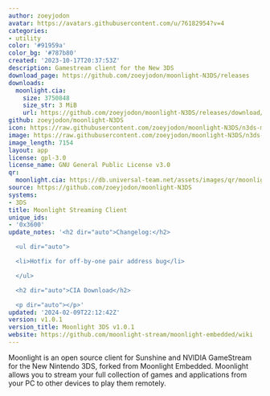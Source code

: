 ```yaml
---
author: zoeyjodon
avatar: https://avatars.githubusercontent.com/u/76182954?v=4
categories:
- utility
color: '#91959a'
color_bg: '#787b80'
created: '2023-10-17T20:37:53Z'
description: Gamestream client for the New 3DS
download_page: https://github.com/zoeyjodon/moonlight-N3DS/releases
downloads:
  moonlight.cia:
    size: 3750848
    size_str: 3 MiB
    url: https://github.com/zoeyjodon/moonlight-N3DS/releases/download/v1.0.1/moonlight.cia
github: zoeyjodon/moonlight-N3DS
icon: https://raw.githubusercontent.com/zoeyjodon/moonlight-N3DS/n3ds-main/3ds/res/ic_moonlight.png
image: https://raw.githubusercontent.com/zoeyjodon/moonlight-N3DS/n3ds-main/3ds/res/banner.png
image_length: 7154
layout: app
license: gpl-3.0
license_name: GNU General Public License v3.0
qr:
  moonlight.cia: https://db.universal-team.net/assets/images/qr/moonlight-cia.png
source: https://github.com/zoeyjodon/moonlight-N3DS
systems:
- 3DS
title: Moonlight Streaming Client
unique_ids:
- '0x3600'
update_notes: '<h2 dir="auto">Changelog:</h2>

  <ul dir="auto">

  <li>Hotfix for off-by-one pair address bug</li>

  </ul>

  <h2 dir="auto">CIA Download</h2>

  <p dir="auto"></p>'
updated: '2024-02-09T22:12:42Z'
version: v1.0.1
version_title: Moonlight 3DS v1.0.1
website: https://github.com/moonlight-stream/moonlight-embedded/wiki
---
```

Moonlight is an open source client for Sunshine and NVIDIA GameStream for the New Nintendo 3DS, forked from Moonlight Embedded. Moonlight allows you to stream your full collection of games and applications from your PC to other devices to play them remotely.